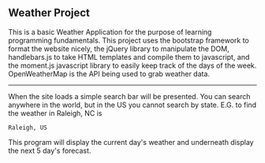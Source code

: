 ## Weather Project

This is a basic Weather Application for the purpose of learning programming fundamentals.  This project uses the bootstrap framework to format the website nicely, the jQuery library to manipulate the DOM, handlebars.js to take HTML templates and compile them to javascript, and the moment.js javascript library to easily keep track of the days of the week.  OpenWeatherMap is the API being used to grab weather data.

---

When the site loads a simple search bar will be presented.  You can search anywhere in the world, but in the US you cannot search by state.  E.G. to find the weather in Raleigh, NC is 
```
Raleigh, US
```
This program will display the current day's weather and underneath display the next 5 day's forecast.